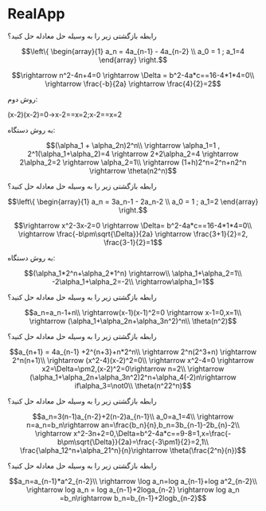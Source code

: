 # RealApp

رابطه بازگشتی زیر را به وسیله حل معادله حل کنید؟

$$\left\{     \begin{array}{1}     a_n = 4a_{n-1} - 4a_{n-2} \\     a_0 = 1 ; a_1=4     \end{array}     \right.$$

$$\rightarrow      n^2-4n+4=0     \rightarrow     \Delta = b^2-4a*c==16-4*1*4=0\\     \rightarrow      \frac{-b}{2a}     \rightarrow     \frac{4}{2}=2$$

روش دوم:

(x-2)(x-2)=0→x-2==x=2;x-2==x=2

به روش دستگاه:

$$(\alpha_1 + \alpha_2n)2^n\\     \rightarrow     \alpha_1=1 , 2^1(\alpha_1+\alpha_2)=4     \rightarrow     2+2\alpha_2=4     \rightarrow     2\alpha_2=2     \rightarrow     \alpha_2=1\\     \rightarrow     (1+h)2^n=2^n+n2^n     \rightarrow \theta(n2^n)$$

رابطه بازگشتی زیر را به وسیله حل معادله حل کنید؟

$$\left\{     \begin{array}{1}     a_n = 3a_n-1 - 2a_n-2 \\     a_0 = 1 ; a_1=2     \end{array}     \right.$$

$$\rightarrow x^2-3x-2=0     \rightarrow      \Delta= b^2-4a*c==16-4*1*4=0\\     \rightarrow      \frac{-b\pm\sqrt{\Delta}}{2a}     \rightarrow     \frac{3+1}{2}=2,     \frac{3-1}{2}=1$$

به روش دستگاه:

$$(\alpha_1*2^n+\alpha_2*1^n)     \rightarrow\\     \alpha_1+\alpha_2=1\\     -2\alpha_1+\alpha_2=-2\\     \rightarrow\alpha_1=1$$

رابطه بازگشتی زیر را به وسیله حل معادله حل کنید؟

$$a_n=a_n-1+n\\     \rightarrow(x-1)(x-1)^2=0 \rightarrow x-1=0,x=1\\     \rightarrow (\alpha_1+\alpha_2n+\alpha_3n^2)^n\\     \theta(n^2)$$

رابطه بازگشتی زیر را به وسیله حل معادله حل کنید؟

$$a_{n+1} = 4a_{n-1} +2^{n+3}+n*2^n\\     \rightarrow 2^n(2^3+n) \rightarrow 2^n(n+1)\\     \rightarrow (x^2-4)(x-2)^2=0\\     \rightarrow x^2-4=0 \rightarrow x2=\Delta=\pm2,(x-2)^2=0\rightarrow n=2\\     \rightarrow (\alpha_1+\alpha_2n+\alpha_3n^2)2^n+\alpha_4(-2)n\rightarrow if\alpha_3=\not0\\     \theta(n^22^n)$$

رابطه بازگشتی زیر را به وسیله حل معادله حل کنید؟

$$a_n=3(n-1)a_{n-2}+2(n-2)a_{n-1}\\     a_0=a_1=4\\     \rightarrow n=a_n=b_n\rightarrow an=\frac{b_n}{n},b_n=3b_{n-1}-2b_{n}-2\\     \rightarrow x^2-3n+2=0,\Delta=b^2-4a*c==9-8=1,x=\frac{-b\pm\sqrt{\Delta}}{2a}=\frac{-3\pm1}{2}=2,1\\     \frac{\alpha_12^n+\alpha_21^n}{n}\rightarrow \theta(\frac{2^n}{n})$$

رابطه بازگشتی زیر را به وسیله حل معادله حل کنید؟

$$a_n=a_{n-1}*a^2_{n-2}\\     \rightarrow \log a_n=log a_{n-1}+log a^2_{n-2}\\     \rightarrow log a_n = log a_{n-1}+2loga_{n-2} \rightarrow log a_n =b_n\rightarrow b_n=b_{n-1}+2logb_{n-2}$$



